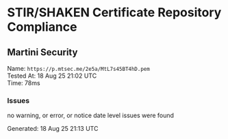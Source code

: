 # STIR/SHAKEN Certificate Repository Compliance

## Martini Security

Name: `https://p.mtsec.me/2e5a/MtL7s45BT4hD.pem`\
Tested At: 18 Aug 25 21:02 UTC\
Time: 78ms

### Issues

no warning, or error, or notice date level issues were found

Generated: 18 Aug 25 21:13 UTC